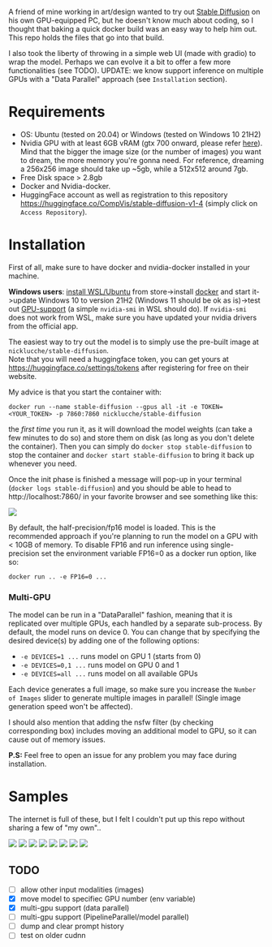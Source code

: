 A friend of mine working in art/design wanted to try out [Stable Diffusion](https://stability.ai/blog/stable-diffusion-public-release) on his own GPU-equipped PC, but he doesn't know much about coding, so I thought that baking a quick docker build was an easy way to help him out. This repo holds the files that go into that build.

I also took the liberty of throwing in a simple web UI (made with gradio) to wrap the model. Perhaps we can evolve it a bit to offer a few more functionalities (see TODO).
UPDATE: we know support inference on multiple GPUs with a "Data Parallel" approach (see `Installation` section).

# Requirements
 - OS: Ubuntu (tested on 20.04) or Windows (tested on Windows 10 21H2)
 - Nvidia GPU with at least 6GB vRAM (gtx 700 onward, please refer [here](https://docs.nvidia.com/deeplearning/cudnn/support-matrix/index.html)). Mind that the bigger the image size (or the number of images) you want to dream, the more memory you're gonna need. For reference, dreaming a 256x256 image should take up ~5gb, while a 512x512 around 7gb. 
 - Free Disk space > 2.8gb
 - Docker and Nvidia-docker.
 - HuggingFace account as well as registration to this repository https://huggingface.co/CompVis/stable-diffusion-v1-4 (simply click on `Access Repository`).

# Installation

First of all, make sure to have docker and nvidia-docker installed in your machine.

**Windows users**: [install WSL/Ubuntu](https://stackoverflow.com/a/56783810) from store->install [docker](https://docs.docker.com/desktop/windows/wsl/) and start it->update Windows 10 to version 21H2 (Windows 11 should be ok as is)->test out [GPU-support](https://docs.nvidia.com/cuda/wsl-user-guide/index.html#cuda-support-for-wsl2) (a simple `nvidia-smi` in WSL should do). If `nvidia-smi` does not work from WSL, make sure you have updated your nvidia drivers from the official app. 

The easiest way to try out the model is to simply use the pre-built image at `nicklucche/stable-diffusion`.   
Note that you will need a huggingface token, you can get yours at https://huggingface.co/settings/tokens after registering for free on their website.

My advice is that you start the container with:

`docker run --name stable-diffusion --gpus all -it -e TOKEN=<YOUR_TOKEN> -p 7860:7860 nicklucche/stable-diffusion` 

the *first time* you run it, as it will download the model weights (can take a few minutes to do so) and store them on disk (as long as you don't delete the container).
Then you can simply do `docker stop stable-diffusion` to stop the container and `docker start stable-diffusion` to bring it back up whenever you need.

Once the init phase is finished a message will pop-up in your terminal (`docker logs stable-diffusion`) and you should be able to head to http://localhost:7860/ in your favorite browser and see something like this:

![](assets/screen.png)

By default, the half-precision/fp16 model is loaded. This is the recommended approach if you're planning to run the model on a GPU with < 10GB of memory. To disable FP16 and run inference using single-precision set the environment variable FP16=0 as a docker run option, like so:

`docker run .. -e FP16=0 ...`  

### Multi-GPU

The model can be run in a "DataParallel" fashion, meaning that it is replicated over multiple GPUs, each handled by a separate sub-process. By default, the model runs on device 0. You can change that by specifying the desired device(s) by adding one of the following options:

 - `-e DEVICES=1 ...` runs model on GPU 1 (starts from 0)
 - `-e DEVICES=0,1 ...` runs model on GPU 0 and 1
 - `-e DEVICES=all ...` runs model on all available GPUs

Each device generates a full image, so make sure you increase the `Number of Images` slider to generate multiple images in parallel!
(Single image generation speed won't be affected).

I should also mention that adding the nsfw filter (by checking corresponding box) includes moving an additional model to GPU, so it can cause out of memory issues.

**P.S:** Feel free to open an issue for any problem you may face during installation.

# Samples

The internet is full of these, but I felt I couldn't put up this repo without sharing a few of "my own".. 

![](assets/0.png)
![](assets/1.png)
![](assets/2.png)
![](assets/3.png)
![](assets/4.png)
![](assets/5.png)
![](assets/6.png)
![](assets/7.png)

## TODO
 - [ ] allow other input modalities (images)
 - [x] move model to specifiec GPU number (env variable)
 - [x] multi-gpu support (data parallel)
 - [ ] multi-gpu support (PipelineParallel/model parallel)
 - [ ] dump and clear prompt history
 - [ ] test on older cudnn
